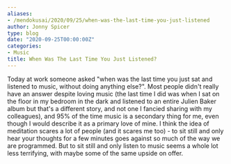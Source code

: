 ```yaml
---
aliases:
- /mendokusai/2020/09/25/when-was-the-last-time-you-just-listened
author: Jonny Spicer
type: blog
date: "2020-09-25T00:00:00Z"
categories:
- Music
title: When Was The Last Time You Just Listened?
---
```

Today at work someone asked "when was the last time you just sat and listened to music, without doing anything else?". Most people didn't really have an answer despite loving music
(the last time I did was when I sat on the floor in my bedroom in the dark and listened to an entire Julien Baker album but that's a different story, and not one I fancied sharing
with my colleagues), and 95% of the time music is a secondary thing for me, even though I would describe it as a primary love of mine. I think the idea of meditation scares a lot of
people (and it scares me too) - to sit still and only hear your thoughts for a few minutes goes against so much of the way we are programmed. But to sit still and only listen to music
seems a whole lot less terrifying, with maybe some of the same upside on offer.
